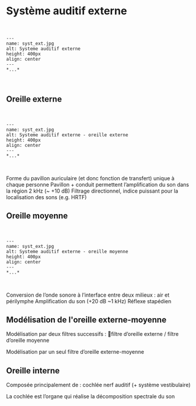 
# Système auditif externe



<br /> 

```{figure} syst_ext_1.jpg
---
name: syst_ext.jpg
alt: Systeme auditif externe
height: 400px
align: center
---
*...*
```

<br />


## Oreille externe

<br /> 

```{figure} syst_ext_2.jpg
---
name: syst_ext.jpg
alt: Systeme auditif externe - oreille externe
height: 400px
align: center
---
*...*
```

<br />

Forme du pavillon auriculaire (et donc fonction de transfert) unique à chaque personne
Pavillon + conduit permettent l’amplification du son dans la région 2 kHz (~ +10 dB)
Filtrage directionnel, indice puissant pour la localisation des sons (e.g. HRTF)

## Oreille moyenne

<br /> 

```{figure} syst_ext_3.jpg
---
name: syst_ext.jpg
alt: Systeme auditif externe - oreille moyenne
height: 400px
align: center
---
*...*
```

<br />

Conversion de l’onde sonore à l’interface entre deux milieux : air et périlymphe 
Amplification du son (+20 dB ~1 kHz)
Réflexe stapédien

## Modélisation de l'oreille externe-moyenne

Modélisation par deux filtres successifs : filtre d’oreille externe / filtre d’oreille moyenne 

Modélisation par un seul filtre d’oreille externe-moyenne


## Oreille interne

Composée principalement de : 
cochlée 
nerf auditif
(+ système vestibulaire)

La cochlée est l’organe qui réalise la décomposition spectrale du son

